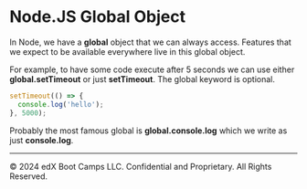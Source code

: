 # Node.JS Global Object
In Node, we have a **global** object that we can always access. Features that we expect to be available everywhere live in this global object.

For example, to have some code execute after 5 seconds we can use either **global.setTimeout** or just **setTimeout**. The global keyword is optional.

```js
setTimeout(() => { 
  console.log('hello');
}, 5000);
```

Probably the most famous global is **global.console.log** which we write as just **console.log**.

---
© 2024 edX Boot Camps LLC. Confidential and Proprietary. All Rights Reserved.